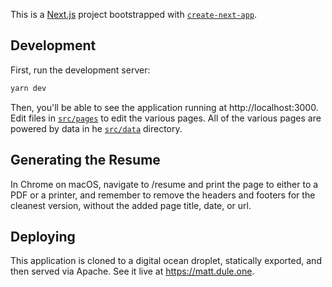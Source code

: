 This is a [Next.js](https://nextjs.org/) project bootstrapped with [`create-next-app`](https://github.com/vercel/next.js/tree/canary/packages/create-next-app).

## Development

First, run the development server:

```sh
yarn dev
```

Then, you'll be able to see the application running at http://localhost:3000. Edit files in [`src/pages`](./src/pages) to edit the various pages. All of the various pages are powered by data in he [`src/data`](./src/data) directory.

## Generating the Resume

In Chrome on macOS, navigate to /resume and print the page to either to a PDF or a printer, and remember to remove the headers and footers for the cleanest version, without the added page title, date, or url.

## Deploying

This application is cloned to a digital ocean droplet, statically exported, and then served via Apache. See it live at https://matt.dule.one.
